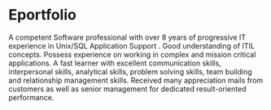 # Eportfolio

A competent Software professional with over 8 years of progressive IT experience in Unix/SQL Application Support . Good understanding of ITIL concepts. Possess experience on working in complex and mission critical applications. A fast learner with excellent communication skills, interpersonal skills, analytical skills, problem solving skills, team building and relationship management skills. Received many appreciation mails from customers as well as senior management for dedicated result-oriented performance.
